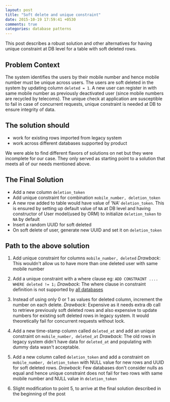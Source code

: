 ```yaml
---
layout: post
title: "Soft delete and unique constraint"
date: 2015-10-19 17:59:41 +0530
comments: true
categories: database patterns
---
```


This post describes a robust solution and other alternatives for having unique constraint at DB level for a table with soft deleted rows.

## Problem Context

The system identifies the users by their mobile number and hence mobile number must be unique across users. The users are soft deleted in the system by updating column `deleted = 1`. A new user can register in with same mobile number as previously deactivated user (since mobile numbers are recycled by telecoms). The unique check at application are susceptible to fail in case of concurrent requests, unique constraint is needed at DB to ensure integrity of data. 

<!-- More -->

## The solution should

* work for existing rows imported from legacy system
* work across different databases supported by product

We were able to find different flavors of solutions on net but they were incomplete for our case. They only served as starting point to a solution that meets all of our needs mentioned above.

## The Final Solution

* Add a new column `deletion_token`
* Add unique constraint for combination `mobile_number, deletion_token`
* A new row added to table would have value of 'NA' `deletion_token`. This is ensured by setting up default value of `NA` at DB level and having constructor of User model(used by ORM) to initialize `deletion_token` to `NA` by default
* Insert a random UUID for soft deleted
* On soft delete of user, generate new UUID and set it on `deletion_token`


## Path to the above solution

1. Add unique constraint for columns `mobile_number, deleted`
_Drawback_: This wouldn't allow us to have more than one deleted user with same mobile number

2. Add a unique constraint with a where clause eg: `ADD CONSTRAINT .... WHERE deleted != 1;`
_Drawback_: The where clause in constraint definition is not supported by [all databases](http://stackoverflow.com/a/20962904/69362)

3. Instead of using only 0 or 1 as values for deleted column, increment the number on each delete.
_Drawback_: Expensive as it needs extra db call to retrieve previously soft deleted rows and also expensive to update numbers for existing soft deleted rows in legacy system. It would theoretically fail for concurrent requests without lock.

4. Add a new time-stamp column  called `deleted_at` and add an unique constraint on `mobile_number, deleted_at` _Drawback_: The old rows in legacy system didn't have data for `deleted_at` and populating with dummy data wasn't acceptable.

5. Add a new column  called `deletion_token` and add a constraint on `mobile_number, deletion_token` with NULL value for new rows and UUID for soft deleted rows.
_Drawback_: Few databases don't consider nulls as equal and hence unique constraint does not fail for two rows with same mobile number and NULL value in `deletion_token`

6. Slight modification to point 5, to arrive at the final solution described in the beginning of the post